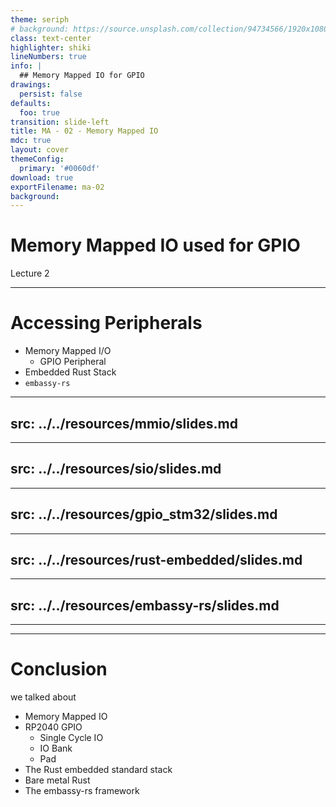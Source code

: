 ```yaml
---
theme: seriph
# background: https://source.unsplash.com/collection/94734566/1920x1080
class: text-center
highlighter: shiki
lineNumbers: true
info: |
  ## Memory Mapped IO for GPIO
drawings:
  persist: false
defaults:
  foo: true
transition: slide-left
title: MA - 02 - Memory Mapped IO
mdc: true
layout: cover
themeConfig:
  primary: '#0060df'
download: true
exportFilename: ma-02
background:
---
```


# Memory Mapped IO used for GPIO
Lecture 2

---

# Accessing Peripherals

- Memory Mapped I/O
  - GPIO Peripheral
- Embedded Rust Stack
- `embassy-rs`

<!-- MMIO -->

---
src: ../../resources/mmio/slides.md
---

<!-- SIO -->

---
src: ../../resources/sio/slides.md
---

<!-- GPIO -->

---
src: ../../resources/gpio_stm32/slides.md
---

<!-- rust-embedded -->

---
src: ../../resources/rust-embedded/slides.md
---

<!-- embassy-rs -->

---
src: ../../resources/embassy-rs/slides.md
---

---
---
# Conclusion
we talked about

- Memory Mapped IO
- RP2040 GPIO
  - Single Cycle IO
  - IO Bank
  - Pad
- The Rust embedded standard stack
- Bare metal Rust
- The embassy-rs framework
